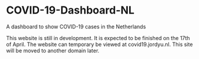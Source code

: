 # COVID-19-Dashboard-NL
A dashboard to show COVID-19 cases in the Netherlands

This website is still in development. It is expected to be finished on the 17th of April.
The website can temporary be viewed at covid19.jordyu.nl. This site will be moved to another domain later.
